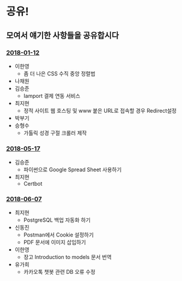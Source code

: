 # 공유!

## 모여서 얘기한 사항들을 공유합시다

### [2018-01-12](2018-01-12.md)

- 이한영
	- 좀 더 나은 CSS 수직 중앙 정렬법
- 나채원
- 김승준
    - Iamport 결제 연동 서비스
- 최지현
	- 정적 사이트 웹 호스팅 및 www 붙은 URL로 접속할 경우 Redirect설정
- 박부기
- 승형수
	- 가톨릭 성경 구절 크롤러 제작

### [2018-05-17](2018-05-17.md)

- 김승준
	- 파이썬으로 Google Spread Sheet 사용하기
- 최지현
	- Certbot

### [2018-06-07](2018-06-07.md)

- 최지현
    - PostgreSQL 백업 자동화 하기
- 신동진
    - Postman에서 Cookie 설정하기
    - PDF 문서에 이미지 삽입하기
- 이한영
    - 장고 Introduction to models 문서 번역
- 유가희  
    - 카카오톡 챗봇 관련 DB 오류 수정
